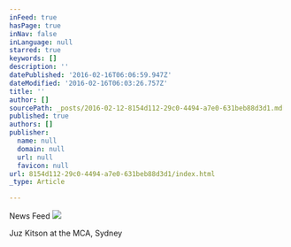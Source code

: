 ```yaml
---
inFeed: true
hasPage: true
inNav: false
inLanguage: null
starred: true
keywords: []
description: ''
datePublished: '2016-02-16T06:06:59.947Z'
dateModified: '2016-02-16T06:03:26.757Z'
title: ''
author: []
sourcePath: _posts/2016-02-12-8154d112-29c0-4494-a7e0-631beb88d3d1.md
published: true
authors: []
publisher:
  name: null
  domain: null
  url: null
  favicon: null
url: 8154d112-29c0-4494-a7e0-631beb88d3d1/index.html
_type: Article

---
```

News Feed
![](https://the-grid-user-content.s3-us-west-2.amazonaws.com/7f32c71e-671e-45ac-954e-cbefe7f8ab39.JPG)

Juz Kitson at the MCA, Sydney
